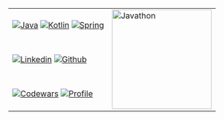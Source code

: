 <!-- HTML -->
<table>
  <tr>
    <td>
      <!-- Skills -->
      <a href="#"><img src="https://img.shields.io/badge/Java-ED8B00?style=for-the-badge&logo=java&logoColor=white" alt="Java"/></a>
      <a href="#"><img src="https://img.shields.io/badge/Kotlin-0095D5?&style=for-the-badge&logo=kotlin&logoColor=white" alt="Kotlin"/></a>
      <a href="#"><img src="https://img.shields.io/badge/Spring-6DB33F?style=for-the-badge&logo=spring&logoColor=white" alt="Spring"/></a>
    </td>
    <td rowspan="3">
      <!-- Wins -->
      <img src="https://i.postimg.cc/ZKN0H666/javathon-results.png" alt="Javathon" width="200"/>      
    </td>
  </tr>
  <tr>
    <td>
      <!-- Stats -->
      <a href="https://www.linkedin.com/in/skubatko"><img src="https://img.shields.io/badge/Sergey%20Kubatko-blue?style=flat&logo=Linkedin&logoColor=white" alt="Linkedin"/></a>
      <a href="https://gitstats.me/skubatko"><img src="https://img.shields.io/badge/-skubatko-black?style=flat&labelColor=black&logo=github&logoColor=white" alt="Github"/></a>
    </td>
  </tr>
  <tr>
    <td>
      <!-- Badges -->
      <a href="https://www.codewars.com/users/skubatko"><img src="https://www.codewars.com/users/skubatko/badges/micro" alt="Codewars"/></a>
<!--       https://leetcode-badge.vercel.app/ -->
<!--       <a href="https://leetcode.com/skubatko"><img src="https://img.shields.io/badge/dynamic/json?style=plastic&labelColor=black&color=%23ffa116&label=Ranking&query=ranking&url=https%3A%2F%2Fleetcode-badge.vercel.app%2Fapi%2Fusers%2Fskubatko&logo=leetcode&logoColor=yellow" alt="LeetCode"/></a> -->
      <a href="#"><img src="https://komarev.com/ghpvc/?username=skubatko&style=flat" alt="Profile"/></a>
    </td>
  </tr>
</table>

<!-- MD -->
<!-- Skills -->
<!-- ![Java](https://img.shields.io/badge/Java-ED8B00?style=for-the-badge&logo=java&logoColor=white) -->
<!-- ![Kotlin](https://img.shields.io/badge/Kotlin-0095D5?&style=for-the-badge&logo=kotlin&logoColor=white) -->
<!-- ![Spring](https://img.shields.io/badge/Spring-6DB33F?style=for-the-badge&logo=spring&logoColor=white) -->

<!-- Badges -->
<!-- [![Linkedin](https://img.shields.io/badge/Sergey%20Kubatko-blue?style=flat&logo=Linkedin&logoColor=white)](https://www.linkedin.com/in/skubatko/) -->
<!-- [![Github](https://img.shields.io/badge/-skubatko-black?style=flat&labelColor=black&logo=github&logoColor=white)](https://gitstats.me/skubatko) -->

<!-- Stats -->
<!-- [![Codewars](https://www.codewars.com/users/skubatko/badges/micro)](https://www.codewars.com/users/skubatko) -->
<!-- ![Profile](https://komarev.com/ghpvc/?username=skubatko&style=flat) -->

<!-- GitStats -->
<!-- https://github.com/anuraghazra/github-readme-stats -->
<!-- ![skubatko's github stats](https://github-readme-stats.vercel.app/api?username=skubatko&show_icons=true&count_private=true&include_all_commits=true&hide_title=true) -->
